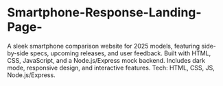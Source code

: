 # Smartphone-Response-Landing-Page-
A sleek smartphone comparison website for 2025 models, featuring side-by-side specs, upcoming releases, and user feedback. Built with HTML, CSS, JavaScript, and a Node.js/Express mock backend. Includes dark mode, responsive design, and interactive features.  Tech: HTML, CSS, JS, Node.js/Express.

